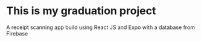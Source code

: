 # This is my graduation project
A receipt scanning app build using React JS and Expo with a database from Firebase
